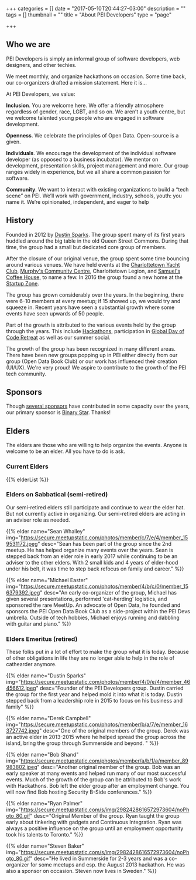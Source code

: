 +++
categories = []
date = "2017-05-10T20:44:27-03:00"
description = ""
tags = []
thumbnail = ""
title = "About PEI Developers"
type = "page"

+++
## Who we are

PEI Developers is simply an informal group of software developers, web designers, and other techies.

We meet monthly, and organize hackathons on occasion. Some time back, our co-organizers drafted a mission statement. Here it is…

At PEI Developers, we value:

**Inclusion**. You are welcome here. We offer a friendly atmosphere regardless of gender, race, LGBT, and so on. We aren’t a youth centre, but we welcome talented young people who are engaged in software development.

**Openness**. We celebrate the principles of Open Data. Open-source is a given.

**Individuals**. We encourage the development of the individual software developer (as opposed to a business incubator). We mentor on development, presentation skills, project management and more. Our group ranges widely in experience, but we all share a common passion for software.

**Community**.  We want to interact with existing organizations to build a “tech scene” on PEI. We’ll work with government, industry, schools, youth: you name it. We’re opinionated, independent, and eager to help

## History

Founded in 2012 by [Dustin Sparks](https://twitter.com/dustin_sparks). The group spent many of its first years huddled around the big table in the old Queen Street Commons. During that time, the group had a small but dedicated core group of members.

After the closure of our original venue, the group spent some time bouncing around various venues. We have held events at the [Charlottetown Yacht Club](http://www.cyc.pe.ca/), [Murphy's Community Centre](https://www.murphyscommunitycentre.com/), Charlottetown Legion, and [Samuel's Coffee House](https://samuelscoffeehouse.ca/), to name a few. In 2016 the group found a new home at the [Startup Zone](https://startupzone.ca/).

The group has grown considerably over the years. In the beginning, there were 6-10 members at every meetup; if 15 showed up, we would try and squeeze in. Recent years have seen a substantial growth where some events have seen upwards of 50 people.

Part of the growth is attributed to the various events held by the group through the years. This include [Hackathons](http://bit.ly/2sIZITO), participation in [Global Day of Code Retreat](http://bit.ly/2sIZITO) as well as our summer social.

The growth of the group has been recognized in many different areas. There have been new groups popping up in PEI either directly from our group (Open Data Book Club) or our work has influenced their creation (UI/UX). We're very proud! We aspire to contribute to the growth of the PEI tech community.

## Sponsors

Though [several sponsors](https://github.com/peidevs/Event_Resources/blob/master/MeetUps.csv) have contributed in some capacity over the years, our primary sponsor is [Binary Star](http://www.binarystar.biz/). Thanks!

## Elders

The elders are those who are willing to help organize the events. Anyone is welcome to be an elder. All you have to do is ask.

### Current Elders

{{% elderList %}}

### Elders on Sabbatical (semi-retired)

Our semi-retired elders still participate and continue to wear the elder hat. But not currently active in organizing. Our semi-retired elders are acting in an adviser role as needed.

{{% elder
name="Sean Whalley"
img="https://secure.meetupstatic.com/photos/member/c/7/e/4/member_159531172.jpeg"
desc="Sean has been part of the group since the 2nd meetup. He has helped organize many events over the years. Sean is stepped back from an elder role in early 2017 while continuing to be an adviser to the other elders. With 2 small kids and 4 years of elder-hood under his belt, it was time to step back refocus on family and career."
%}}

{{% elder
name="Michael Easter"
img="https://secure.meetupstatic.com/photos/member/4/b/c/0/member_156379392.jpeg"
desc="An early co-organizer of the group, Michael has given several presentations, performed 'cat-herding' logistics, and sponsored the rare MeetUp. An advocate of Open Data, he founded and sponsors the PEI Open Data Book Club as a side-project within the PEI Devs umbrella. Outside of tech hobbies, Michael enjoys running and dabbling with guitar and piano."
%}}

### Elders Emeritus (retired)

These folks put in a lot of effort to make the group what it is today. Because of other obligations in life they are no longer able to help in the role of cathearder anymore.

{{% elder
name="Dustin Sparks"
img="https://secure.meetupstatic.com/photos/member/4/0/e/4/member_46456612.jpeg"
desc="Founder of the PEI Developers group. Dustin carried the group for the first year and helped mold it into what it is today. Dustin stepped back from a leadership role in 2015 to focus on his business and family"
%}}

{{% elder
name="Derek Campbell"
img="https://secure.meetupstatic.com/photos/member/b/a/7/e/member_163727742.jpeg"
desc="One of the original members of the group. Derek was an active elder in 2013-2015 where he helped spread the group across the island, bring the group through Summerside and beyond. "
%}}

{{% elder
name="Bob Shand"
img="https://secure.meetupstatic.com/photos/member/a/b/1/a/member_89983802.jpeg"
desc="Another original member of the group. Bob was an early speaker at many events and helped run many of our most successful events. Much of the growth of the group can be attributed to Bob's work with Hackathons. Bob left the elder group after an employment change. You will now find Bob hosting Security B-Side conferences."
%}}

{{% elder
name="Ryan Palmer"
img="https://secure.meetupstatic.com/s/img/2982428616572973604/noPhoto_80.gif"
desc="Original Member of the group. Ryan taught the group early about tinkering with gadgets and Continuous Integration. Ryan was always a positive influence on the group until an employment opportunity took his talents to Toronto."
%}}

{{% elder
name="Steven Baker"
img="https://secure.meetupstatic.com/s/img/2982428616572973604/noPhoto_80.gif"
desc="He lived in Summerside for 2-3 years and was a co-organizer for some meetups and esp. the August 2013 hackathon. He was also a sponsor on occasion. Steven now lives in Sweden."
%}}